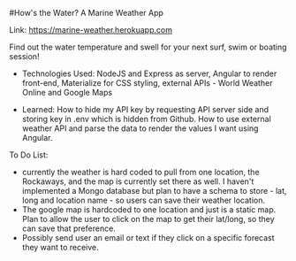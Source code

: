 #How's the Water?
A Marine Weather App

Link: https://marine-weather.herokuapp.com

Find out the water temperature and swell for your next surf, swim or boating session!

* Technologies Used: NodeJS and Express as server, Angular to render front-end, Materialize for CSS styling, external APIs - World Weather Online and Google Maps

* Learned: How to hide my API key by requesting API server side and storing key in .env which is hidden from Github. How to use external weather API and parse the data to render the values I want using Angular.

To Do List: 
* currently the weather is hard coded to pull from one location, the Rockaways, and the map is currently set there as well. I haven't implemented a Mongo database but plan to have a schema to store - lat, long and location name - so users can save their weather location. 
* The google map is hardcoded to one location and just is a static map. Plan to allow the user to click on the map to get their lat/long, so they can save that preference.
* Possibly send user an email or text if they click on a specific forecast they want to receive.
